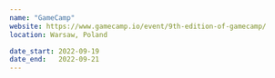```yaml
---
name: "GameCamp"
website: https://www.gamecamp.io/event/9th-edition-of-gamecamp/
location: Warsaw, Poland

date_start: 2022-09-19
date_end:   2022-09-21
---
```

